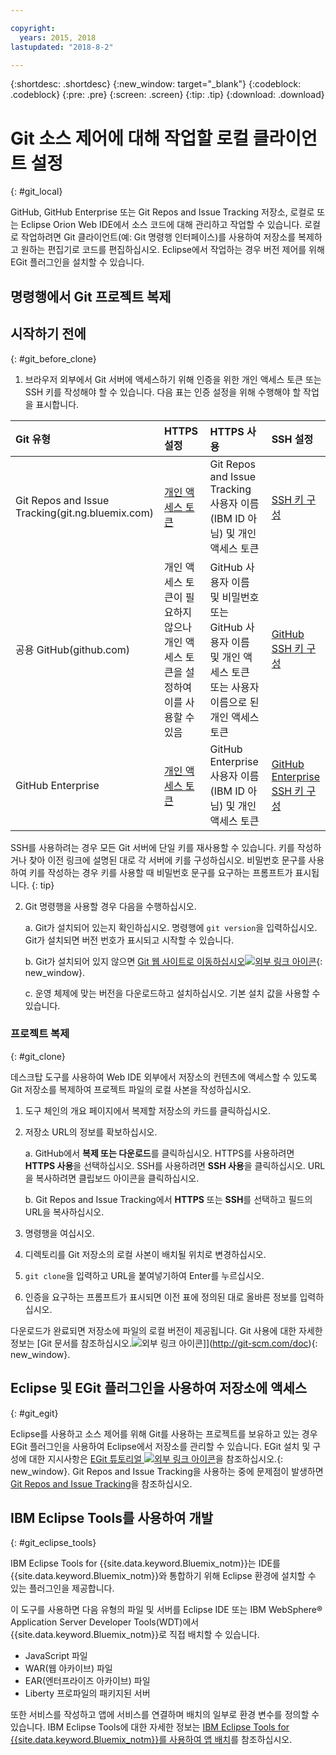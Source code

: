 ```yaml
---

copyright:
  years: 2015, 2018
lastupdated: "2018-8-2"

---
```


{:shortdesc: .shortdesc}
{:new_window: target="_blank"}
{:codeblock: .codeblock}
{:pre: .pre}
{:screen: .screen}
{:tip: .tip}
{:download: .download}

# Git 소스 제어에 대해 작업할 로컬 클라이언트 설정
{: #git_local}


GitHub, GitHub Enterprise 또는 Git Repos and Issue Tracking 저장소, 로컬로 또는 Eclipse Orion Web IDE에서 소스 코드에 대해 관리하고 작업할 수 있습니다. 로컬로 작업하려면 Git 클라이언트(예: Git 명령행 인터페이스)를 사용하여 저장소를 복제하고 원하는 편집기로 코드를 편집하십시오. Eclipse에서 작업하는 경우 버전 제어를 위해 EGit 플러그인을 설치할 수 있습니다.

## 명령행에서 Git 프로젝트 복제


## 시작하기 전에
{: #git_before_clone}

1. 브라우저 외부에서 Git 서버에 액세스하기 위해 인증을 위한 개인 액세스 토큰 또는 SSH 키를 작성해야 할 수 있습니다. 다음 표는 인증 설정을 위해 수행해야 할 작업을 표시합니다.

|Git 유형  |HTTPS 설정 |HTTPS 사용 |SSH 설정 |
|:-----------|:-------------|:------------|:-------------|
|Git Repos and Issue Tracking(git.ng.bluemix.com) |[개인 액세스 토큰](/docs/services/ContinuousDelivery/git_working.html#git_authentication) |Git Repos and Issue Tracking 사용자 이름(IBM ID 아님) 및 개인 액세스 토큰 |[SSH 키 구성](/docs/services/ContinuousDelivery/git_working.html#git_authentication) |
|공용 GitHub(github.com) |개인 액세스 토큰이 필요하지 않으나 개인 액세스 토큰을 설정하여 이를 사용할 수 있음 |GitHub 사용자 이름 및 비밀번호 또는 GitHub 사용자 이름 및 개인 액세스 토큰 또는 사용자 이름으로 된 개인 액세스 토큰 |[GitHub SSH 키 구성](https://help.github.com/articles/generating-a-new-ssh-key-and-adding-it-to-the-ssh-agent/) |
|GitHub Enterprise |[개인 액세스 토큰](/docs/services/ghededicated/index.html#gheded_getting_started#ghe_auth) |GitHub Enterprise 사용자 이름(IBM ID 아님) 및 개인 액세스 토큰 |[GitHub Enterprise SSH 키 구성](/docs/services/ghededicated/index.html#gheded_getting_started#ghe_auth) |

SSH를 사용하려는 경우 모든 Git 서버에 단일 키를 재사용할 수 있습니다. 키를 작성하거나 찾아 이전 링크에 설명된 대로 각 서버에 키를 구성하십시오. 비밀번호 문구를 사용하여 키를 작성하는 경우 키를 사용할 때 비밀번호 문구를 요구하는 프롬프트가 표시됩니다.
{: tip}

2. Git 명령행을 사용할 경우 다음을 수행하십시오.

    a. Git가 설치되어 있는지 확인하십시오. 명령행에 `git version`을 입력하십시오. Git가 설치되면 버전 번호가 표시되고 시작할 수 있습니다.

    b. Git가 설치되어 있지 않으면 [Git 웹 사이트로 이동하십시오![외부 링크 아이콘](../../icons/launch-glyph.svg "외부 링크 아이콘")](http://git-scm.com/downloads){: new_window}.

    c. 운영 체제에 맞는 버전을 다운로드하고 설치하십시오. 기본 설치 값을 사용할 수 있습니다.


### 프로젝트 복제
{: #git_clone}

데스크탑 도구를 사용하여 Web IDE 외부에서 저장소의 컨텐츠에 액세스할 수 있도록 Git 저장소를 복제하여 프로젝트 파일의 로컬 사본을 작성하십시오.

1. 도구 체인의 개요 페이지에서 복제할 저장소의 카드를 클릭하십시오.

2. 저장소 URL의 정보를 확보하십시오.

   a. GitHub에서 **복제 또는 다운로드**를 클릭하십시오. HTTPS를 사용하려면 **HTTPS 사용**을 선택하십시오.  SSH를 사용하려면 **SSH 사용**을 클릭하십시오. URL을 복사하려면 클립보드 아이콘을 클릭하십시오.

   b. Git Repos and Issue Tracking에서 **HTTPS** 또는 **SSH**를 선택하고 필드의 URL을 복사하십시오.

3. 명령행을 여십시오.

4. 디렉토리를 Git 저장소의 로컬 사본이 배치될 위치로 변경하십시오.

5. `git clone`을 입력하고 URL을 붙여넣기하여 Enter를 누르십시오.

6. 인증을 요구하는 프롬프트가 표시되면 이전 표에 정의된 대로 올바른 정보를 입력하십시오.


다운로드가 완료되면 저장소에 파일의 로컬 버전이 제공됩니다. Git 사용에 대한 자세한 정보는 [Git 문서를 참조하십시오.![외부 링크 아이콘](../../icons/launch-glyph.svg "외부 링크 아이콘")]](http://git-scm.com/doc){: new_window}.


## Eclipse 및 EGit 플러그인을 사용하여 저장소에 액세스
{: #git_egit}

Eclipse를 사용하고 소스 제어를 위해 Git를 사용하는 프로젝트를 보유하고 있는 경우 EGit 플러그인을 사용하여 Eclipse에서 저장소를 관리할 수 있습니다. EGit 설치 및 구성에 대한 지시사항은 [EGit 튜토리얼 ![외부 링크 아이콘](../../icons/launch-glyph.svg "외부 링크 아이콘")](http://eclipsesource.com/blogs/tutorials/egit-tutorial/)을 참조하십시오.{: new_window}.
Git Repos and Issue Tracking을 사용하는 중에 문제점이 발생하면 [Git Repos and Issue Tracking](git_working.html#git_local)을 참조하십시오.

## IBM Eclipse Tools를 사용하여 개발
{: #git_eclipse_tools}

IBM Eclipse Tools for {{site.data.keyword.Bluemix_notm}}는 IDE를 {{site.data.keyword.Bluemix_notm}}와 통합하기 위해 Eclipse 환경에 설치할 수 있는 플러그인을 제공합니다.

이 도구를 사용하면 다음 유형의 파일 및 서버를 Eclipse IDE 또는 IBM WebSphere&reg; Application Server Developer Tools(WDT)에서 {{site.data.keyword.Bluemix_notm}}로 직접 배치할 수 있습니다.

* JavaScript 파일
* WAR(웹 아카이브) 파일
* EAR(엔터프라이즈 아카이브) 파일
* Liberty 프로파일의 패키지된 서버

또한 서비스를 작성하고 앱에 서비스를 연결하며 배치의 일부로 환경 변수를 정의할 수 있습니다. IBM Eclipse Tools에 대한 자세한 정보는 [IBM Eclipse Tools for {{site.data.keyword.Bluemix_notm}}를 사용하여 앱 배치](/docs/manageapps/eclipsetools/eclipsetools.html)를 참조하십시오.
